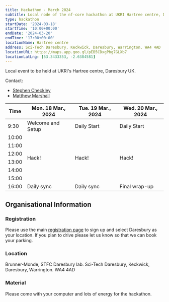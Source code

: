 ```yaml
---
title: Hackathon - March 2024
subtitle: Local node of the nf-core hackathon at UKRI Hartree centre, Daresbury
type: hackathon
startDate: '2024-03-18'
startTime: '10:00+00:00'
endDate: '2024-03-20'
endTime: '17:00+00:00'
locationName: Hartree centre
address: Sci-Tech Daresbury, Keckwick, Daresbury, ​​​Warrington. WA4 4AD
locationURL: https://maps.app.goo.gl/pEB5CDxgPbg7GLXb7
locationLatLng: [53.3433353, -2.6384581]
---
```


Local event to be held at UKRI's Hartree centre, Daresbury UK.

Contact:

- [<i class="fab fa-slack"></i> Stephen Checkley](https://nfcore.slack.com/team/U0588A28BEW)
- [<i class="fab fa-slack"></i> Matthew Marshall](https://nfcore.slack.com/team/U066WCT8JA2)

<div class="table-responsive">
    <table class="table table-hover table-sm table-bordered">
        <thead>
            <tr>
                <th>Time</th>
                <th>Mon. 18 Mar., 2024</th>
                <th>Tue. 19 Mar., 2024</th>
                <th>Wed. 20 Mar., 2024</th>
            </tr>
            </thead>
            <tbody>
            <tr>
                <td>9:30</td>
                <td background-color:navy; rowspan="1">Welcome and Setup</td>
                <td background-color:navy; rowspan="1">Daily Start</td>
                <td background-color:navy; rowspan="1">Daily Start</td>
            </tr>
                <td>10:00</td>
                <td rowspan="6">Hack!</td>
                <td rowspan="6">Hack!</td>
                <td rowspan="6">Hack!</td>
            </tr>
            <tr>
                <td>11:00</td>
            </tr>
            <tr>
                <td>12:00</td>
            </tr>
            <tr>
                <td>13:00</td>
            </tr>
            <tr>
                <td>14:00</td>
            </tr>
            <tr>
                <td>15:00</td>
            </tr>
            <tr>
                <td>16:00</td>
                <td background-color:navy; rowspan="1">Daily sync</td>
                <td background-color:navy; rowspan="1">Daily sync</td>
                <td background-color:navy; rowspan="1">Final wrap-up</td>
            </tr>
        </tbody>
    </table>
</div>

## Organisational Information

### Registration

Please use the main <a href="https://seqera.typeform.com/mar24hackathon?typeform-source=nf-co.re">registration page</a> to sign up and select Daresbury as your location. If you plan to drive please let us know so that we can book your parking.

### Location

Brunner-Monde, STFC Daresbury lab. Sci-Tech Daresbury, Keckwick, Daresbury, ​​​Warrington. WA4 4AD

### Material

Please come with your computer and lots of energy for the hackathon.
